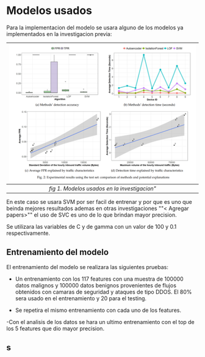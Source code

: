 # Modelos usados 

Para la implementacion del modelo se usara alguno de los modelos ya implementados en la investigacion previa:

| ![lab setup](modelospaper.png?raw=true "modelos utilizados") |
|:--:| 
| *fig 1. Modelos usados en la investigacion"* |


En este caso se usara SVM por ser facil de entrenar y por que es uno que beinda mejores resultados ademas en otras investigaciones ""< Agregar papers>"" el uso de SVC es uno de lo que brindan mayor precision.

Se utilizara las variables de C y de gamma con un valor de 100 y 0.1 respectivamente.

## Entrenamiento del modelo

El entrenamiento del modelo se realizara las siguientes pruebas:
- Un entrenamiento con los 117 features con una muestra de 100000 datos malignos y 100000 datos benignos provenientes de flujos obtenidos con camaras de seguridad y ataques de tipo DDOS. El 80% sera usado en el entrenamiento y 20 para el testing.

- Se repetira el mismo entrenamiento con cada uno de los features.

-Con el analisis de los datos se hara un ultimo entrenamiento con el top de los 5 features que dio mayor precision.

## s 

